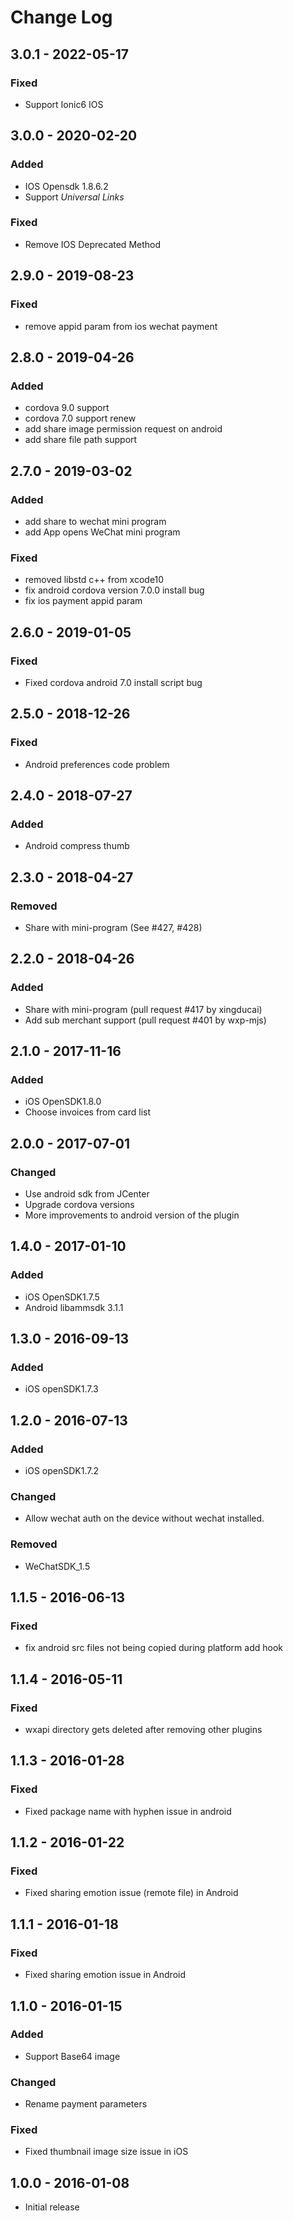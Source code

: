 # Change Log

## 3.0.1 - 2022-05-17
### Fixed
- Support Ionic6 IOS

## 3.0.0 - 2020-02-20
### Added
- IOS Opensdk 1.8.6.2
- Support *Universal Links*
### Fixed
- Remove IOS Deprecated Method

## 2.9.0 - 2019-08-23
### Fixed
- remove appid param from ios wechat payment

## 2.8.0 - 2019-04-26
### Added
- cordova 9.0 support
- cordova 7.0 support renew
- add share image permission request on android
- add share file path support

## 2.7.0 - 2019-03-02
### Added
- add share to wechat mini program
- add App opens WeChat mini program
### Fixed
- removed libstd c++ from xcode10
- fix android cordova version 7.0.0 install bug
- fix ios payment appid param

## 2.6.0 - 2019-01-05
### Fixed
- Fixed cordova android 7.0 install script bug

## 2.5.0 - 2018-12-26
### Fixed
- Android preferences code problem

## 2.4.0 - 2018-07-27
### Added
- Android compress thumb 

## 2.3.0 - 2018-04-27
### Removed
- Share with mini-program (See #427, #428)

## 2.2.0 - 2018-04-26
### Added
- Share with mini-program (pull request #417 by xingducai)
- Add sub merchant support (pull request #401 by wxp-mjs)

## 2.1.0 - 2017-11-16
### Added
- iOS OpenSDK1.8.0
- Choose invoices from card list

## 2.0.0 - 2017-07-01
### Changed
- Use android sdk from JCenter
- Upgrade cordova versions
- More improvements to android version of the plugin

## 1.4.0 - 2017-01-10
### Added
- iOS OpenSDK1.7.5
- Android libammsdk 3.1.1

## 1.3.0 - 2016-09-13
### Added
- iOS openSDK1.7.3

## 1.2.0 - 2016-07-13
### Added
- iOS openSDK1.7.2

### Changed
- Allow wechat auth on the device without wechat installed.

### Removed
- WeChatSDK_1.5

## 1.1.5 - 2016-06-13
### Fixed
- fix android src files not being copied during platform add hook

## 1.1.4 - 2016-05-11
### Fixed
- wxapi directory gets deleted after removing other plugins

## 1.1.3 - 2016-01-28
### Fixed
- Fixed package name with hyphen issue in android

## 1.1.2 - 2016-01-22
### Fixed
- Fixed sharing emotion issue (remote file) in Android

## 1.1.1 - 2016-01-18
### Fixed
- Fixed sharing emotion issue in Android

## 1.1.0 - 2016-01-15
### Added
- Support Base64 image

### Changed
- Rename payment parameters

### Fixed
- Fixed thumbnail image size issue in iOS

## 1.0.0 - 2016-01-08
- Initial release
